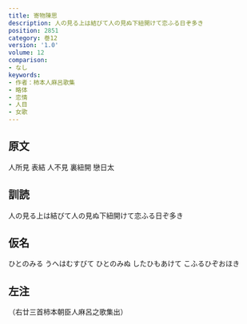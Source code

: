 ```yaml
---
title: 寄物陳思
description: 人の見る上は結びて人の見ぬ下紐開けて恋ふる日ぞ多き
position: 2851
category: 巻12
version: '1.0'
volume: 12
comparison:
- なし
keywords:
- 作者：柿本人麻呂歌集
- 略体
- 恋情
- 人目
- 女歌
---
```


## 原文

人所見 表結 人不見 裏紐開 戀日太

## 訓読

人の見る上は結びて人の見ぬ下紐開けて恋ふる日ぞ多き

## 仮名

ひとのみる うへはむすびて ひとのみぬ したひもあけて こふるひぞおほき

## 左注

（右廿三首柿本朝臣人麻呂之歌集出）
